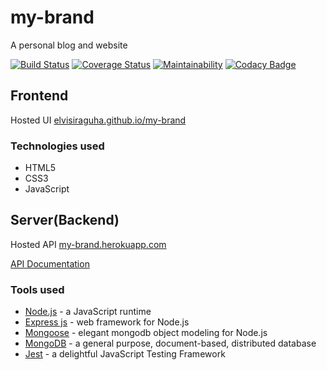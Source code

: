 # my-brand

A personal blog and website

[![Build Status](https://travis-ci.com/elvisiraguha/my-brand.svg?branch=develop)](https://travis-ci.com/elvisiraguha/my-brand)
[![Coverage Status](https://coveralls.io/repos/github/elvisiraguha/my-brand/badge.svg?branch=develop)](https://coveralls.io/github/elvisiraguha/my-brand?branch=develop)
[![Maintainability](https://api.codeclimate.com/v1/badges/92cb95169de3686b188b/maintainability)](https://codeclimate.com/github/elvisiraguha/my-brand/maintainability)
[![Codacy Badge](https://app.codacy.com/project/badge/Grade/3c57889c29594cc18338bcaed7c3919c)](https://www.codacy.com/manual/elvisiraguha/my-brand?utm_source=github.com&utm_medium=referral&utm_content=elvisiraguha/my-brand&utm_campaign=Badge_Grade)

## Frontend

Hosted UI [elvisiraguha.github.io/my-brand](https://elvisiraguha.github.io/my-brand)

### Technologies used

  - HTML5
  - CSS3
  - JavaScript

## Server(Backend)

Hosted API [my-brand.herokuapp.com](https://my-brand.herokuapp.com)

[API Documentation](https://my-brand.herokuapp.com/docs)

### Tools used

  - [Node.js](https://nodejs.org/en/) - a JavaScript runtime
  - [Express js](https://expressjs.com/) - web framework for Node.js
  - [Mongoose](https://mongoosejs.com/) - elegant mongodb object modeling for Node.js
  - [MongoDB](https://www.mongodb.com/) - a general purpose, document-based, distributed database
  - [Jest](https://jestjs.io/) - a delightful JavaScript Testing Framework
